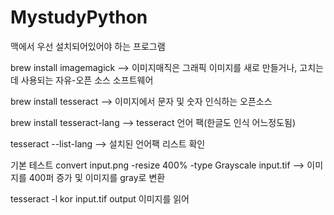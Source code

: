 # MystudyPython

맥에서 우선 설치되어있어야 하는 프로그램

brew install imagemagick    --> 이미지매직은 그래픽 이미지를 새로 만들거나, 고치는 데 사용되는 자유-오픈 소스 소프트웨어

brew install tesseract      --> 이미지에서 문자 및 숫자 인식하는 오픈소스

brew install tesseract-lang --> tesseract 언어 팩(한글도 인식 어느정도됨)


tesseract --list-lang --> 설치된 언어팩 리스트 확인


기본 테스트
convert input.png -resize 400% -type Grayscale input.tif --> 이미지를 400퍼 증가 및 이미지를 gray로 변환

tesseract -l kor input.tif output 이미지를 읽어 
